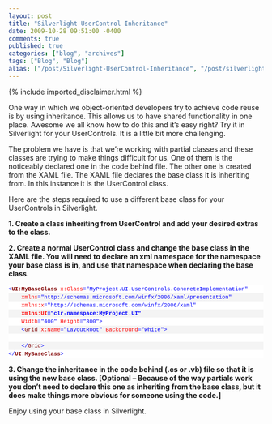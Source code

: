 ```yaml
---
layout: post
title: "Silverlight UserControl Inheritance"
date: 2009-10-28 09:51:00 -0400
comments: true
published: true
categories: ["blog", "archives"]
tags: ["Blog", "Blog"]
alias: ["/post/Silverlight-UserControl-Inheritance", "/post/silverlight-usercontrol-inheritance"]
---
```

<!-- more -->
{% include imported_disclaimer.html %}
<p>One way in which we object-oriented developers try to achieve code reuse is by using inheritance. This allows us to have shared functionality in one place. Awesome we all know how to do this and it&rsquo;s easy right? Try it in Silverlight for your UserControls. It is a little bit more challenging.</p>
<p>The problem we have is that we&rsquo;re working with partial classes and these classes are trying to make things difficult for us. One of them is the noticeably declared one in the code behind file. The other one is created from the XAML file. The XAML file declares the base class it is inheriting from. In this instance it is the UserControl class.</p>
<p>Here are the steps required to use a different base class for your UserControls in Silverlight.</p>
<p><strong>1. Create a class inheriting from UserControl and add your desired extras to the class.</strong></p>
<p><strong>2. Create a normal UserControl class and change the base class in the XAML file. You will need to declare an xml namespace for the namespace your base class is in, and use that namespace when declaring the base class.</strong></p>
<div id="codeSnippetWrapper">
<div id="codeSnippet" style="text-align: left; line-height: 12pt; background-color: #f4f4f4; width: 100%; font-family: 'Courier New', courier, monospace; direction: ltr; color: black; font-size: 8pt; overflow: visible; border-style: none; padding: 0px;">
<pre style="text-align: left; line-height: 12pt; background-color: white; margin: 0em; width: 100%; font-family: 'Courier New', courier, monospace; direction: ltr; color: black; font-size: 8pt; overflow: visible; border-style: none; padding: 0px;"><span style="color: #0000ff">&lt;</span><span style="color: #800000"><strong>UI:MyBaseClass</strong></span> <span style="color: #ff0000">x:Class</span><span style="color: #0000ff">="MyProject.UI.UserControls.ConcreteImplementation"</span></pre>
<!--CRLF-->
<pre style="text-align: left; line-height: 12pt; background-color: #f4f4f4; margin: 0em; width: 100%; font-family: 'Courier New', courier, monospace; direction: ltr; color: black; font-size: 8pt; overflow: visible; border-style: none; padding: 0px;">    <span style="color: #ff0000">xmlns</span><span style="color: #0000ff">="http://schemas.microsoft.com/winfx/2006/xaml/presentation"</span> </pre>
<!--CRLF-->
<pre style="text-align: left; line-height: 12pt; background-color: white; margin: 0em; width: 100%; font-family: 'Courier New', courier, monospace; direction: ltr; color: black; font-size: 8pt; overflow: visible; border-style: none; padding: 0px;">    <span style="color: #ff0000">xmlns:x</span><span style="color: #0000ff">="http://schemas.microsoft.com/winfx/2006/xaml"</span> </pre>
<!--CRLF-->
<pre style="text-align: left; line-height: 12pt; background-color: #f4f4f4; margin: 0em; width: 100%; font-family: 'Courier New', courier, monospace; direction: ltr; color: black; font-size: 8pt; overflow: visible; border-style: none; padding: 0px;"><strong>    <span style="color: #ff0000">xmlns:UI</span><span style="color: #0000ff">="clr-namespace:MyProject.UI"</span> </strong></pre>
<!--CRLF-->
<pre style="text-align: left; line-height: 12pt; background-color: white; margin: 0em; width: 100%; font-family: 'Courier New', courier, monospace; direction: ltr; color: black; font-size: 8pt; overflow: visible; border-style: none; padding: 0px;">    <span style="color: #ff0000">Width</span><span style="color: #0000ff">="400"</span> <span style="color: #ff0000">Height</span><span style="color: #0000ff">="300"</span><span style="color: #0000ff">&gt;</span></pre>
<!--CRLF-->
<pre style="text-align: left; line-height: 12pt; background-color: #f4f4f4; margin: 0em; width: 100%; font-family: 'Courier New', courier, monospace; direction: ltr; color: black; font-size: 8pt; overflow: visible; border-style: none; padding: 0px;">    <span style="color: #0000ff">&lt;</span><span style="color: #800000">Grid</span> <span style="color: #ff0000">x:Name</span><span style="color: #0000ff">="LayoutRoot"</span> <span style="color: #ff0000">Background</span><span style="color: #0000ff">="White"</span><span style="color: #0000ff">&gt;</span></pre>
<!--CRLF-->
<pre style="text-align: left; line-height: 12pt; background-color: white; margin: 0em; width: 100%; font-family: 'Courier New', courier, monospace; direction: ltr; color: black; font-size: 8pt; overflow: visible; border-style: none; padding: 0px;">&nbsp;</pre>
<!--CRLF-->
<pre style="text-align: left; line-height: 12pt; background-color: #f4f4f4; margin: 0em; width: 100%; font-family: 'Courier New', courier, monospace; direction: ltr; color: black; font-size: 8pt; overflow: visible; border-style: none; padding: 0px;">    <span style="color: #0000ff">&lt;/</span><span style="color: #800000">Grid</span><span style="color: #0000ff">&gt;</span></pre>
<!--CRLF-->
<pre style="text-align: left; line-height: 12pt; background-color: white; margin: 0em; width: 100%; font-family: 'Courier New', courier, monospace; direction: ltr; color: black; font-size: 8pt; overflow: visible; border-style: none; padding: 0px;"><span style="color: #0000ff">&lt;/</span><span style="color: #800000"><strong>UI:MyBaseClass</strong></span><span style="color: #0000ff">&gt;</span></pre>
<!--CRLF--></div>
</div>
<p><strong>3. Change the inheritance in the code behind (.cs or .vb) file so that it is using the new base class. [Optional &ndash; Because of the way partials work you don&rsquo;t need to declare this one as inheriting from the base class, but it does make things more obvious for someone using the code.]</strong></p>
<p>Enjoy using your base class in Silverlight.</p>
